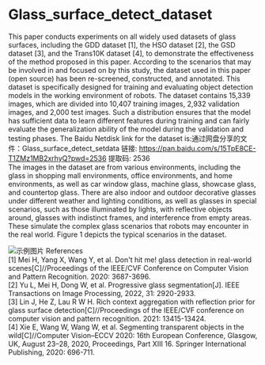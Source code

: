 # Glass_surface_detect_dataset

This paper conducts experiments on all widely used datasets of glass surfaces, including the GDD dataset [1], the HSO dataset [2], the GSD dataset [3], and the Trans10K dataset [4], to demonstrate the effectiveness of the method proposed in this paper. According to the scenarios that may be involved in and focused on by this study, the dataset used in this paper (open source) has been re-screened, constructed, and annotated. This dataset is specifically designed for training and evaluating object detection models in the working environment of robots. The dataset contains 15,339 images, which are divided into 10,407 training images, 2,932 validation images, and 2,000 test images. Such a distribution ensures that the model has sufficient data to learn different features during training and can fairly evaluate the generalization ability of the model during the validation and testing phases. The Baidu Netdisk link for the dataset is:通过网盘分享的文件：Glass_surface_detect_setdata
链接: https://pan.baidu.com/s/15TpE8CE-T1ZMz1MB2xrhyQ?pwd=2536 提取码: 2536
<br>The images in the dataset are from various environments, including the glass in shopping mall environments, office environments, and home environments, as well as car window glass, machine glass, showcase glass, and countertop glass. There are also indoor and outdoor decorative glasses under different weather and lighting conditions, as well as glasses in special scenarios, such as those illuminated by lights, with reflective objects around, glasses with indistinct frames, and interference from empty areas. These simulate the complex glass scenarios that robots may encounter in the real world. Figure 1 depicts the typical scenarios in the dataset.

![示例图片](https://github.com/chaoyanSEU/Glass_surface_detect_dataset/blob/main/%E5%9B%BE%E7%89%872.png)
References
<br>[1] Mei H, Yang X, Wang Y, et al. Don't hit me! glass detection in real-world scenes[C]//Proceedings of the IEEE/CVF Conference on Computer Vision and Pattern Recognition. 2020: 3687-3696.
<br>[2] Yu L, Mei H, Dong W, et al. Progressive glass segmentation[J]. IEEE Transactions on Image Processing, 2022, 31: 2920-2933.
<br>[3] Lin J, He Z, Lau R W H. Rich context aggregation with reflection prior for glass surface detection[C]//Proceedings of the IEEE/CVF conference on computer vision and pattern recognition. 2021: 13415-13424.
<br>[4] Xie E, Wang W, Wang W, et al. Segmenting transparent objects in the wild[C]//Computer Vision–ECCV 2020: 16th European Conference, Glasgow, UK, August 23–28, 2020, Proceedings, Part XIII 16. Springer International Publishing, 2020: 696-711.
